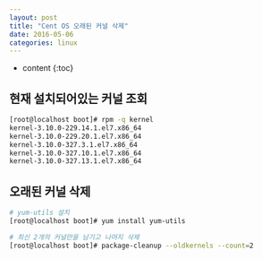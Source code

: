 ```yaml
---
layout: post
title: "Cent OS 오래된 커널 삭제"
date: 2016-05-06
categories: linux
---
```


* content
{:toc}

## 현재 설치되어있는 커널 조회

```bash
[root@localhost boot]# rpm -q kernel
kernel-3.10.0-229.14.1.el7.x86_64
kernel-3.10.0-229.20.1.el7.x86_64
kernel-3.10.0-327.3.1.el7.x86_64
kernel-3.10.0-327.10.1.el7.x86_64
kernel-3.10.0-327.13.1.el7.x86_64
```

## 오래된 커널 삭제

```bash
# yum-utils 설치
[root@localhost boot]# yum install yum-utils

# 최신 2개의 커널만을 남기고 나머지 삭제
[root@localhost boot]# package-cleanup --oldkernels --count=2
```
